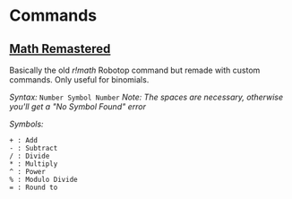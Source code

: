 # Commands

## [Math Remastered](https://github.com/toxicscientist/Better-Robotop/blob/master/commands/math-remastered.yaml)

Basically the old _r!math_ Robotop command but remade with custom commands. Only useful for binomials.

*Syntax:*
`Number Symbol Number`
_Note: The spaces are necessary, otherwise you'll get a "No Symbol Found" error_

*Symbols:*

```
+ : Add
- : Subtract
/ : Divide
* : Multiply
^ : Power
% : Modulo Divide
= : Round to
```
